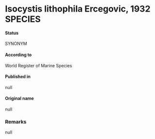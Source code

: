 Isocystis lithophila Ercegovic, 1932 SPECIES
=======

#### Status
SYNONYM

#### According to
World Register of Marine Species

#### Published in
null

#### Original name
null

### Remarks
null